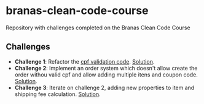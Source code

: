 # branas-clean-code-course
Repository with challenges completed on the Branas Clean Code Course

## Challenges

 - **Challenge 1**: Refactor the [cpf validation code](https://github.com/rodrigobranas/cccat7_refactoring/blob/master/src/cpf.ts). [Solution](https://github.com/gm1357/branas-clean-code-course/tree/master/challenge1).
 - **Challenge 2**: Implement an order system which doesn't allow create the order withou valid cpf and allow adding multiple itens and coupon code. [Solution](https://github.com/gm1357/branas-clean-code-course/tree/master/challenge2).
 - **Challenge 3**: Iterate on challenge 2, adding new properties to item and shipping fee calculation. [Solution](https://github.com/gm1357/branas-clean-code-course/tree/master/challenge3).
